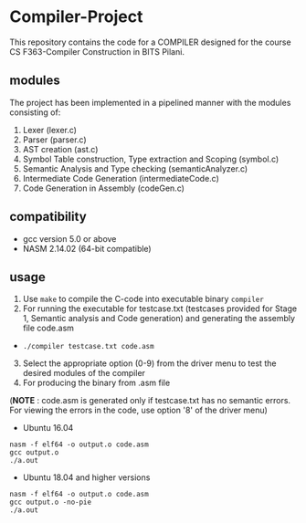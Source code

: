 # Compiler-Project
This repository contains the code for a COMPILER designed for the course CS F363-Compiler Construction in BITS Pilani.

## modules
The project has been implemented in a pipelined manner with the modules consisting of:
1. Lexer (lexer.c)
2. Parser (parser.c)
3. AST creation (ast.c)
4. Symbol Table construction, Type extraction and Scoping (symbol.c)
5. Semantic Analysis and Type checking (semanticAnalyzer.c)
6. Intermediate Code Generation (intermediateCode.c)
7. Code Generation in Assembly (codeGen.c)

## compatibility
- gcc version 5.0 or above
- NASM 2.14.02 (64-bit compatible)

## usage
1. Use `make` to compile the C-code into executable binary `compiler`
2. For running the executable for testcase.txt (testcases provided for Stage 1, Semantic analysis and Code generation) and     generating the assembly file code.asm
  - `./compiler testcase.txt code.asm`
3. Select the appropriate option (0-9) from the driver menu to test the desired modules of the compiler
4. For producing the binary from .asm file

(**NOTE** : code.asm is generated only if testcase.txt has no semantic errors. For viewing the errors in the code, use option '8' of the driver menu)

  - Ubuntu 16.04
  ```
  nasm -f elf64 -o output.o code.asm
  gcc output.o
  ./a.out
  ```
  
  - Ubuntu 18.04 and higher versions
  ```
  nasm -f elf64 -o output.o code.asm
  gcc output.o -no-pie
  ./a.out
  ```
